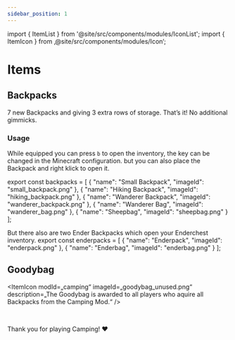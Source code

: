 ```yaml
---
sidebar_position: 1
---
```


import { ItemList } from '@site/src/components/modules/IconList';
import { ItemIcon } from ‚@site/src/components/modules/Icon‘;

# Items

## Backpacks
7 new Backpacks and giving 3 extra rows of storage. That’s it! No additional gimmicks.
### Usage
While equipped you can press `b` to open the inventory, the key can be changed in the Minecraft configuration. but you can also place the Backpack and right klick to open it.

<ItemList modId="camping" list={backpacks} />

export const backpacks = [
{
"name": "Small Backpack",
"imageId": "small_backpack.png"
},
{
"name": "Hiking Backpack",
"imageId": "hiking_backpack.png"
},
{
"name": "Wanderer Backpack",
"imageId": "wanderer_backpack.png"
},
{
"name": "Wanderer Bag",
"imageId": "wanderer_bag.png"
},
{
"name": "Sheepbag",
"imageId": "sheepbag.png"
}
];

<ItemList modId="camping" list={enderpacks} />


But there also are two Ender Backpacks which open your Enderchest inventory.
export const enderpacks = [
{
"name": "Enderpack",
"imageId": "enderpack.png"
},
{
"name": "Enderbag",
"imageId": "enderbag.png"
}
];

## Goodybag
<ItemIcon modId=„camping“ imageId=„goodybag_unused.png“ description=„The Goodybag is awarded to all players who aquire all Backpacks from the Camping Mod.“ />

<br />

Thank you for playing Camping! ❤️